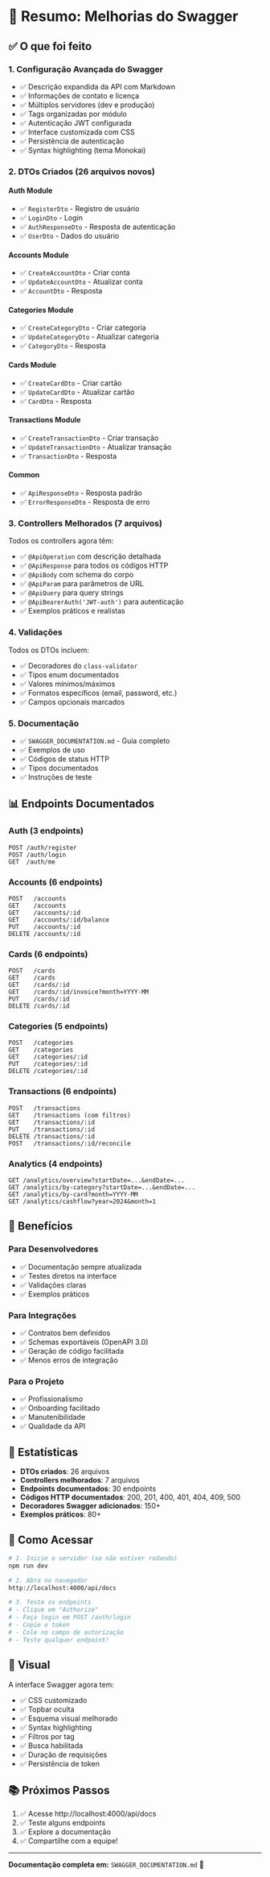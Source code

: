 # 🚀 Resumo: Melhorias do Swagger

## ✅ O que foi feito

### 1. **Configuração Avançada do Swagger** 
- ✅ Descrição expandida da API com Markdown
- ✅ Informações de contato e licença
- ✅ Múltiplos servidores (dev e produção)
- ✅ Tags organizadas por módulo
- ✅ Autenticação JWT configurada
- ✅ Interface customizada com CSS
- ✅ Persistência de autenticação
- ✅ Syntax highlighting (tema Monokai)

### 2. **DTOs Criados** (26 arquivos novos)

#### Auth Module
- ✅ `RegisterDto` - Registro de usuário
- ✅ `LoginDto` - Login
- ✅ `AuthResponseDto` - Resposta de autenticação
- ✅ `UserDto` - Dados do usuário

#### Accounts Module
- ✅ `CreateAccountDto` - Criar conta
- ✅ `UpdateAccountDto` - Atualizar conta
- ✅ `AccountDto` - Resposta

#### Categories Module
- ✅ `CreateCategoryDto` - Criar categoria
- ✅ `UpdateCategoryDto` - Atualizar categoria
- ✅ `CategoryDto` - Resposta

#### Cards Module
- ✅ `CreateCardDto` - Criar cartão
- ✅ `UpdateCardDto` - Atualizar cartão
- ✅ `CardDto` - Resposta

#### Transactions Module
- ✅ `CreateTransactionDto` - Criar transação
- ✅ `UpdateTransactionDto` - Atualizar transação
- ✅ `TransactionDto` - Resposta

#### Common
- ✅ `ApiResponseDto` - Resposta padrão
- ✅ `ErrorResponseDto` - Resposta de erro

### 3. **Controllers Melhorados** (7 arquivos)

Todos os controllers agora têm:
- ✅ `@ApiOperation` com descrição detalhada
- ✅ `@ApiResponse` para todos os códigos HTTP
- ✅ `@ApiBody` com schema do corpo
- ✅ `@ApiParam` para parâmetros de URL
- ✅ `@ApiQuery` para query strings
- ✅ `@ApiBearerAuth('JWT-auth')` para autenticação
- ✅ Exemplos práticos e realistas

### 4. **Validações**

Todos os DTOs incluem:
- ✅ Decoradores do `class-validator`
- ✅ Tipos enum documentados
- ✅ Valores mínimos/máximos
- ✅ Formatos específicos (email, password, etc.)
- ✅ Campos opcionais marcados

### 5. **Documentação**

- ✅ `SWAGGER_DOCUMENTATION.md` - Guia completo
- ✅ Exemplos de uso
- ✅ Códigos de status HTTP
- ✅ Tipos documentados
- ✅ Instruções de teste

## 📊 Endpoints Documentados

### Auth (3 endpoints)
```
POST /auth/register
POST /auth/login
GET  /auth/me
```

### Accounts (6 endpoints)
```
POST   /accounts
GET    /accounts
GET    /accounts/:id
GET    /accounts/:id/balance
PUT    /accounts/:id
DELETE /accounts/:id
```

### Cards (6 endpoints)
```
POST   /cards
GET    /cards
GET    /cards/:id
GET    /cards/:id/invoice?month=YYYY-MM
PUT    /cards/:id
DELETE /cards/:id
```

### Categories (5 endpoints)
```
POST   /categories
GET    /categories
GET    /categories/:id
PUT    /categories/:id
DELETE /categories/:id
```

### Transactions (6 endpoints)
```
POST   /transactions
GET    /transactions (com filtros)
GET    /transactions/:id
PUT    /transactions/:id
DELETE /transactions/:id
POST   /transactions/:id/reconcile
```

### Analytics (4 endpoints)
```
GET /analytics/overview?startDate=...&endDate=...
GET /analytics/by-category?startDate=...&endDate=...
GET /analytics/by-card?month=YYYY-MM
GET /analytics/cashflow?year=2024&month=1
```

## 🎯 Benefícios

### Para Desenvolvedores
- ✅ Documentação sempre atualizada
- ✅ Testes diretos na interface
- ✅ Validações claras
- ✅ Exemplos práticos

### Para Integrações
- ✅ Contratos bem definidos
- ✅ Schemas exportáveis (OpenAPI 3.0)
- ✅ Geração de código facilitada
- ✅ Menos erros de integração

### Para o Projeto
- ✅ Profissionalismo
- ✅ Onboarding facilitado
- ✅ Manutenibilidade
- ✅ Qualidade da API

## 📝 Estatísticas

- **DTOs criados**: 26 arquivos
- **Controllers melhorados**: 7 arquivos
- **Endpoints documentados**: 30 endpoints
- **Códigos HTTP documentados**: 200, 201, 400, 401, 404, 409, 500
- **Decoradores Swagger adicionados**: 150+
- **Exemplos práticos**: 80+

## 🚀 Como Acessar

```bash
# 1. Inicie o servidor (se não estiver rodando)
npm run dev

# 2. Abra no navegador
http://localhost:4000/api/docs

# 3. Teste os endpoints
# - Clique em "Authorize"
# - Faça login em POST /auth/login
# - Copie o token
# - Cole no campo de autorização
# - Teste qualquer endpoint!
```

## 🎨 Visual

A interface Swagger agora tem:
- ✅ CSS customizado
- ✅ Topbar oculta
- ✅ Esquema visual melhorado
- ✅ Syntax highlighting
- ✅ Filtros por tag
- ✅ Busca habilitada
- ✅ Duração de requisições
- ✅ Persistência de token

## 📚 Próximos Passos

1. ✅ Acesse http://localhost:4000/api/docs
2. ✅ Teste alguns endpoints
3. ✅ Explore a documentação
4. ✅ Compartilhe com a equipe!

---

**Documentação completa em:** `SWAGGER_DOCUMENTATION.md` 🚀
